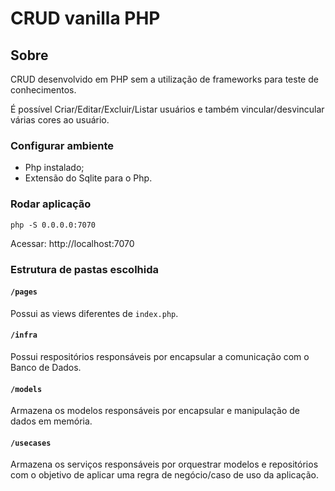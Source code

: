 # CRUD vanilla PHP

## Sobre

CRUD desenvolvido em PHP sem a utilização de frameworks para teste de conhecimentos. 

É possível Criar/Editar/Excluir/Listar usuários e também vincular/desvincular várias cores ao usuário.

### Configurar ambiente
- Php instalado;
- Extensão do Sqlite para o Php.

### Rodar aplicação

``` 
php -S 0.0.0.0:7070
```

Acessar: http://localhost:7070

### Estrutura de pastas escolhida

#### `/pages`
Possui as views diferentes de `index.php`.

#### `/infra`
Possui respositórios responsáveis por encapsular a comunicação com o Banco de Dados.

#### `/models`
Armazena os modelos responsáveis por encapsular e manipulação de dados em memória.

#### `/usecases`
Armazena os serviços responsáveis por orquestrar modelos e repositórios com o objetivo de aplicar uma regra de negócio/caso de uso da aplicação.  